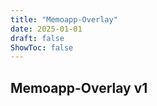 ```yaml
---
title: "Memoapp-Overlay"
date: 2025-01-01
draft: false
ShowToc: false
---
```

## Memoapp-Overlay v1
